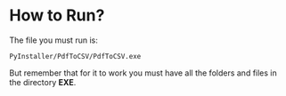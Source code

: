 # How to Run?
The file you must run is:

```PyInstaller/PdfToCSV/PdfToCSV.exe```

But remember that for it to work you must have all the folders and files in the directory **EXE**.
